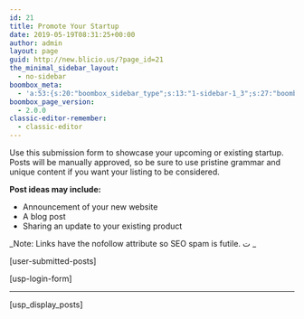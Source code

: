 ```yaml
---
id: 21
title: Promote Your Startup
date: 2019-05-19T08:31:25+00:00
author: admin
layout: page
guid: http://new.blicio.us/?page_id=21
the_minimal_sidebar_layout:
  - no-sidebar
boombox_meta:
  - 'a:53:{s:20:"boombox_sidebar_type";s:13:"1-sidebar-1_3";s:27:"boombox_sidebar_orientation";s:5:"right";s:23:"boombox_primary_sidebar";s:0:"";s:25:"boombox_secondary_sidebar";s:14:"page-secondary";s:26:"boombox_featured_area_type";s:7:"disable";s:28:"boombox_featured_disable_gap";i:0;s:30:"boombox_featured_hide_elements";a:0:{}s:32:"boombox_featured_area_conditions";N;s:32:"boombox_featured_area_time_range";N;s:30:"boombox_featured_area_category";N;s:26:"boombox_featured_area_tags";N;s:44:"boombox_featured_area_exclude_from_main_loop";i:1;s:20:"boombox_listing_type";s:0:"";s:29:"boombox_listing_hide_elements";N;s:25:"boombox_listing_condition";s:0:"";s:26:"boombox_listing_time_range";s:0:"";s:26:"boombox_listing_categories";s:0:"";s:20:"boombox_listing_tags";s:0:"";s:23:"boombox_pagination_type";s:0:"";s:22:"boombox_posts_per_page";s:0:"";s:23:"boombox_hide_title_area";s:0:"";s:24:"boombox_title_area_style";s:6:"style1";s:39:"boombox_title_area_background_container";s:5:"boxed";s:29:"boombox_title_area_text_color";s:0:"";s:35:"boombox_title_area_background_color";s:0:"";s:44:"boombox_title_area_background_gradient_color";s:0:"";s:48:"boombox_title_area_background_gradient_direction";s:3:"top";s:35:"boombox_title_area_background_image";s:0:"";s:40:"boombox_title_area_background_image_size";s:5:"cover";s:44:"boombox_title_area_background_image_position";s:6:"center";s:42:"boombox_title_area_background_image_repeat";s:9:"repeat-no";s:30:"boombox_title_area_hide_filter";i:1;s:27:"boombox_strip_configuration";s:4:"none";s:18:"boombox_strip_type";s:6:"slider";s:19:"boombox_strip_width";s:5:"boxed";s:18:"boombox_strip_size";N;s:28:"boombox_strip_title_position";N;s:25:"boombox_strip_disable_gap";i:1;s:24:"boombox_strip_conditions";N;s:24:"boombox_strip_time_range";N;s:25:"boombox_strip_items_count";N;s:22:"boombox_strip_category";N;s:18:"boombox_strip_tags";N;s:29:"boombox_trending_listing_type";s:0:"";s:37:"boombox_three_column_sidebar_position";s:0:"";s:15:"boombox_page_ad";s:0:"";s:30:"boombox_inject_ad_instead_post";s:0:"";s:23:"boombox_page_newsletter";s:0:"";s:38:"boombox_inject_newsletter_instead_post";s:0:"";s:28:"boombox_page_products_inject";s:0:"";s:36:"boombox_page_injected_products_count";s:0:"";s:39:"boombox_page_injected_products_position";s:0:"";s:34:"boombox_listing_share_bar_elements";a:2:{i:0;s:11:"share_count";i:1;s:6:"points";}}'
boombox_page_version:
  - 2.0.0
classic-editor-remember:
  - classic-editor
---
```

Use this submission form to showcase your upcoming or existing startup. Posts will be manually approved, so be sure to use pristine grammar and unique content if you want your listing to be considered.

**Post ideas may include:**

  * Announcement of your new website
  * A blog post
  * Sharing an update to your existing product

_Note: Links have the nofollow attribute so SEO spam is futile. ت _

<span class="code mm-code">[user-submitted-posts]</span>

<span class="code mm-code">[usp-login-form]</span>

* * *

<span class="code mm-code">[usp_display_posts]</span>